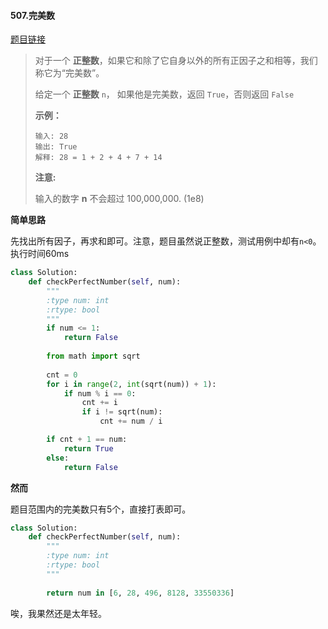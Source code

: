 #### 507.完美数
[题目链接](https://leetcode-cn.com/problems/perfect-number/)
> 对于一个 **正整数**，如果它和除了它自身以外的所有正因子之和相等，我们称它为“完美数”。
>
> 给定一个 **正整数** `n`， 如果他是完美数，返回 `True`，否则返回 `False`
>
>  
>
> **示例：**
>
> ```
> 输入: 28
> 输出: True
> 解释: 28 = 1 + 2 + 4 + 7 + 14
> ```
>
>  
>
> **注意:**
>
> 输入的数字 **n** 不会超过 100,000,000. (1e8)

**简单思路**

先找出所有因子，再求和即可。注意，题目虽然说正整数，测试用例中却有```n<0```。执行时间60ms

```python
class Solution:
    def checkPerfectNumber(self, num):
        """
        :type num: int
        :rtype: bool
        """
        if num <= 1:
            return False
        
        from math import sqrt
        
        cnt = 0
        for i in range(2, int(sqrt(num)) + 1):
            if num % i == 0:
                cnt += i
                if i != sqrt(num):
                    cnt += num / i

        if cnt + 1 == num:
            return True
        else:
            return False
```

**然而**

题目范围内的完美数只有5个，直接打表即可。

```python
class Solution:
    def checkPerfectNumber(self, num):
        """
        :type num: int
        :rtype: bool
        """
        
        return num in [6, 28, 496, 8128, 33550336]
```

唉，我果然还是太年轻。